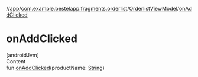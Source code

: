 //[app](../../index.md)/[com.example.bestelapp.fragments.orderlist](../index.md)/[OrderlistViewModel](index.md)/[onAddClicked](on-add-clicked.md)



# onAddClicked  
[androidJvm]  
Content  
fun [onAddClicked](on-add-clicked.md)(productName: [String](https://kotlinlang.org/api/latest/jvm/stdlib/kotlin/-string/index.html))  



